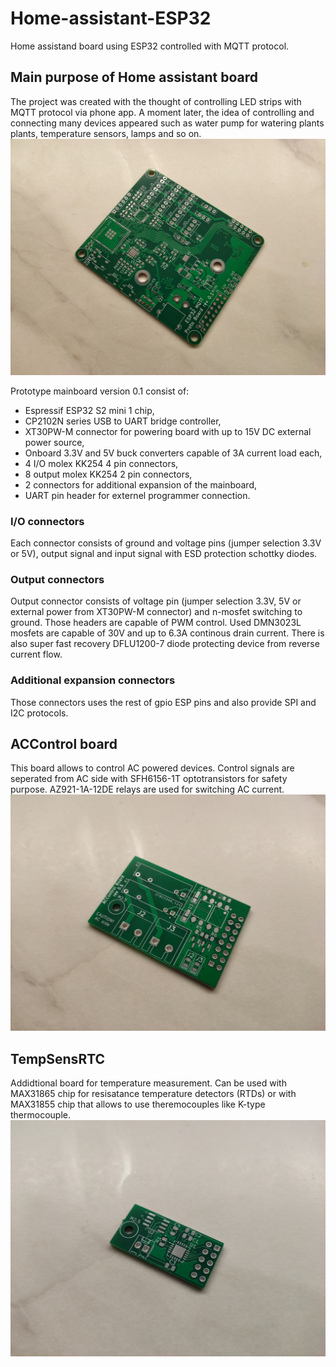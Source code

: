 # Home-assistant-ESP32
Home assistand board using ESP32 controlled with MQTT protocol.

## Main purpose of Home assistant board
The project was created with the thought of controlling LED strips with MQTT protocol via phone app. A moment later, the idea of controlling and connecting many devices appeared such as water pump for watering plants plants, temperature sensors, lamps and so on.
![Alt text](MainBoard/MainBoard.jpg?raw=true "Main board prototype version 0.1.")

Prototype mainboard version 0.1 consist of:
- Espressif ESP32 S2 mini 1 chip,
- CP2102N series USB to UART bridge controller,
- XT30PW-M connector for powering board with up to 15V DC external power source,
- Onboard 3.3V and 5V buck converters capable of 3A current load each,
- 4 I/O molex KK254 4 pin connectors,
- 8 output molex KK254 2 pin connectors,
- 2 connectors for additional expansion of the mainboard,
- UART pin header for externel programmer connection.

### I/O connectors
Each connector consists of ground and voltage pins (jumper selection 3.3V or 5V), output signal and input signal with ESD protection schottky diodes.

### Output connectors
Output connector consists of voltage pin (jumper selection 3.3V, 5V or external power from XT30PW-M connector) and n-mosfet switching to ground. Those headers are capable of PWM control. Used DMN3023L mosfets are capable of 30V and up to 6.3A continous drain current. There is also super fast recovery DFLU1200-7 diode protecting device from reverse current flow.

### Additional expansion connectors
Those connectors uses the rest of gpio ESP pins and also provide SPI and I2C protocols.

## ACControl board
This board allows to control AC powered devices.
Control signals are seperated from AC side with SFH6156-1T optotransistors for safety purpose. AZ921-1A-12DE relays are used for switching AC current.
![Alt text](ACControl/ACControl.jpg?raw=true "ACControl prototype version 0.1.")

## TempSensRTC
Addidtional board for temperature measurement. Can be used with MAX31865 chip for resisatance temperature detectors (RTDs) or with MAX31855 chip that allows to use theremocouples like K-type thermocouple. 
![Alt text](TempSensRTC/TempSensRTC.jpg?raw=true "TempSensRTC prototype version 0.1.")
